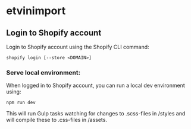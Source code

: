 # etvinimport

## Login to Shopify account
Login to Shopify account using the Shopify CLI command: 

	shopify login [--store <DOMAIN>]


### Serve local environment: 
When logged in to Shopify account, you can run a local dev environment using:

    npm run dev

This will run Gulp tasks watching for changes to .scss-files in /styles and will compile these to .css-files in /assets. 
